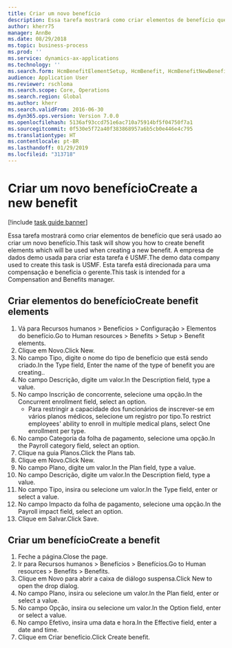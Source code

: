 ```yaml
---
title: Criar um novo benefício
description: Essa tarefa mostrará como criar elementos de benefício que será usado ao criar um novo benefício.
author: kherr75
manager: AnnBe
ms.date: 08/29/2018
ms.topic: business-process
ms.prod: ''
ms.service: dynamics-ax-applications
ms.technology: ''
ms.search.form: HcmBenefitElementSetup, HcmBenefit, HcmBenefitNewBenefit, HcmBenefitPlanLookup
audience: Application User
ms.reviewer: rschloma
ms.search.scope: Core, Operations
ms.search.region: Global
ms.author: kherr
ms.search.validFrom: 2016-06-30
ms.dyn365.ops.version: Version 7.0.0
ms.openlocfilehash: 5136af93ccd751e6ac710a75914bf5f04750f7a1
ms.sourcegitcommit: 0f530e5f72a40f383868957a6b5cb0e446e4c795
ms.translationtype: HT
ms.contentlocale: pt-BR
ms.lasthandoff: 01/29/2019
ms.locfileid: "313718"
---
```

# <a name="create-a-new-benefit"></a><span data-ttu-id="25f31-103">Criar um novo benefício</span><span class="sxs-lookup"><span data-stu-id="25f31-103">Create a new benefit</span></span>

[!include [task guide banner](../../includes/task-guide-banner.md)]

<span data-ttu-id="25f31-104">Essa tarefa mostrará como criar elementos de benefício que será usado ao criar um novo benefício.</span><span class="sxs-lookup"><span data-stu-id="25f31-104">This task will show you how to create benefit elements which will be used when creating a new benefit.</span></span> <span data-ttu-id="25f31-105">A empresa de dados demo usada para criar esta tarefa é USMF.</span><span class="sxs-lookup"><span data-stu-id="25f31-105">The demo data company used to create this task is USMF.</span></span> <span data-ttu-id="25f31-106">Esta tarefa está direcionada para uma compensação e beneficia o gerente.</span><span class="sxs-lookup"><span data-stu-id="25f31-106">This task is intended for a Compensation and Benefits manager.</span></span>


## <a name="create-benefit-elements"></a><span data-ttu-id="25f31-107">Criar elementos do benefício</span><span class="sxs-lookup"><span data-stu-id="25f31-107">Create benefit elements</span></span>
1. <span data-ttu-id="25f31-108">Vá para Recursos humanos > Benefícios > Configuração > Elementos do benefício.</span><span class="sxs-lookup"><span data-stu-id="25f31-108">Go to Human resources > Benefits > Setup > Benefit elements.</span></span>
2. <span data-ttu-id="25f31-109">Clique em Novo.</span><span class="sxs-lookup"><span data-stu-id="25f31-109">Click New.</span></span>
3. <span data-ttu-id="25f31-110">No campo Tipo, digite o nome do tipo de benefício que está sendo criado.</span><span class="sxs-lookup"><span data-stu-id="25f31-110">In the Type field, Enter the name of the type of benefit you are creating..</span></span>
4. <span data-ttu-id="25f31-111">No campo Descrição, digite um valor.</span><span class="sxs-lookup"><span data-stu-id="25f31-111">In the Description field, type a value.</span></span>
5. <span data-ttu-id="25f31-112">No campo Inscrição de concorrente, selecione uma opção.</span><span class="sxs-lookup"><span data-stu-id="25f31-112">In the Concurrent enrollment field, select an option.</span></span>
    * <span data-ttu-id="25f31-113">Para restringir a capacidade dos funcionários de inscrever-se em vários planos médicos, selecione um registro por tipo.</span><span class="sxs-lookup"><span data-stu-id="25f31-113">To restrict employees' ability to enroll in multiple medical plans, select One enrollment per type.</span></span>  
6. <span data-ttu-id="25f31-114">No campo Categoria da folha de pagamento, selecione uma opção.</span><span class="sxs-lookup"><span data-stu-id="25f31-114">In the Payroll category field, select an option.</span></span>
7. <span data-ttu-id="25f31-115">Clique na guia Planos.</span><span class="sxs-lookup"><span data-stu-id="25f31-115">Click the Plans tab.</span></span>
8. <span data-ttu-id="25f31-116">Clique em Novo.</span><span class="sxs-lookup"><span data-stu-id="25f31-116">Click New.</span></span>
9. <span data-ttu-id="25f31-117">No campo Plano, digite um valor.</span><span class="sxs-lookup"><span data-stu-id="25f31-117">In the Plan field, type a value.</span></span>
10. <span data-ttu-id="25f31-118">No campo Descrição, digite um valor.</span><span class="sxs-lookup"><span data-stu-id="25f31-118">In the Description field, type a value.</span></span>
11. <span data-ttu-id="25f31-119">No campo Tipo, insira ou selecione um valor.</span><span class="sxs-lookup"><span data-stu-id="25f31-119">In the Type field, enter or select a value.</span></span>
12. <span data-ttu-id="25f31-120">No campo Impacto da folha de pagamento, selecione uma opção.</span><span class="sxs-lookup"><span data-stu-id="25f31-120">In the Payroll impact field, select an option.</span></span>
13. <span data-ttu-id="25f31-121">Clique em Salvar.</span><span class="sxs-lookup"><span data-stu-id="25f31-121">Click Save.</span></span>

## <a name="create-a-benefit"></a><span data-ttu-id="25f31-122">Criar um benefício</span><span class="sxs-lookup"><span data-stu-id="25f31-122">Create a benefit</span></span>
1. <span data-ttu-id="25f31-123">Feche a página.</span><span class="sxs-lookup"><span data-stu-id="25f31-123">Close the page.</span></span>
2. <span data-ttu-id="25f31-124">Ir para Recursos humanos > Benefícios > Benefícios.</span><span class="sxs-lookup"><span data-stu-id="25f31-124">Go to Human resources > Benefits > Benefits.</span></span>
3. <span data-ttu-id="25f31-125">Clique em Novo para abrir a caixa de diálogo suspensa.</span><span class="sxs-lookup"><span data-stu-id="25f31-125">Click New to open the drop dialog.</span></span>
4. <span data-ttu-id="25f31-126">No campo Plano, insira ou selecione um valor.</span><span class="sxs-lookup"><span data-stu-id="25f31-126">In the Plan field, enter or select a value.</span></span>
5. <span data-ttu-id="25f31-127">No campo Opção, insira ou selecione um valor.</span><span class="sxs-lookup"><span data-stu-id="25f31-127">In the Option field, enter or select a value.</span></span>
6. <span data-ttu-id="25f31-128">No campo Efetivo, insira uma data e hora.</span><span class="sxs-lookup"><span data-stu-id="25f31-128">In the Effective field, enter a date and time.</span></span>
7. <span data-ttu-id="25f31-129">Clique em Criar benefício.</span><span class="sxs-lookup"><span data-stu-id="25f31-129">Click Create benefit.</span></span>

